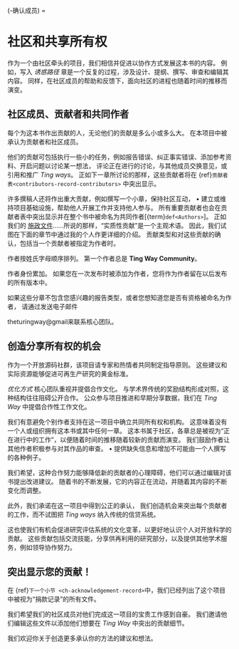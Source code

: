(-确认成员) =
# 社区和共享所有权

作为一个由社区牵头的项目，我们相信并促进以协作方式发展这本书的内容。 例如，写入 _诱惑路径_ 章是一个反复的过程，涉及设计、提纲、撰写、审查和编辑其内容。 同样，在社区成员的帮助和反馈下，面向社区的进程也随着时间的推移而演变。

## 社区成员、贡献者和共同作者

每个为这本书作出贡献的人，无论他们的贡献是多么小或多么大。 在本项目中被承认为贡献者和社区成员。

他们的贡献可包括执行一些小的任务，例如报告错误、纠正事实错误、添加参考资料、开启问题以讨论某一想法， 评论正在进行的讨论，与其他成员交换意见，或引用和推广 _Ting ways_。 正如下一章所讨论的那样，这些贡献者将在 {ref}`贡献者表<contributors-record-contributors>` 中突出显示。

许多撰稿人还将作出重大贡献，例如撰写一个小章，保持社区互动， • 建立或维持项目基础设施，帮助他人开展工作并支持他人参与。 所有重要贡献者也会在贡献者表中突出显示并在整个书中被命名为共同作者[{term}`def<Authors>`]。 正如我们的 [施政文件](https://github.com/alan-turing-institute/the-turing-way/blob/main/GOVERNANCE.md)……所说的那样，“实质性贡献”是一个主观术语。 因此，我们试图在下面的章节中通过我的个人作更详细的介绍。 贡献类型和对这些贡献的确认，包括当一个贡献者被指定为作者时。

作者按姓氏字母顺序排列。 第一个作者总是 **Ting Way Community**。

作者身份累加。 如果您在一次发布时被添加为作者，您将作为作者留在以后发布的所有版本中。

如果这些分章不包含您感兴趣的报告类型，或者您想知道您是否有资格被命名为作者， 请通过发送电子邮件

theturingway@gmail来联系核心团队。</p> 



## 创造分享所有权的机会

作为一个开放源码社群，该项目请专家和热情者共同制定指导原则。 这些建议和实际资源能够促进可再生产研究的黄金标准。

_优化方式_ 核心团队重视并提倡合作文化。 与学术界传统的奖励结构形成对照，这种结构往往阻碍公开合作。 公众参与项目推进和早期分享数据，我们在 _Ting Way_ 中提倡合作性工作文化。

我们有意避免个别作者支持在这一项目中确立共同所有权和机构。 这意味着没有一个人或组织拥有这本书或其中任何一章。 这本书属于社区，各章总是被视为“正在进行中的工作”，以便随着时间的推移随着较新的贡献而演变。 我们鼓励作者让其他作者积极参与对其作品的审查。 • 提供缺失信息和增加不可能由一个人撰写的各种例子。

我们希望，这种合作努力能够降低新的贡献者的心理障碍，他们可以通过编辑对该书提出改进建议。 随着书的不断发展，它的内容正在流动，并随着其内容的不断变化而调整。

此外，我们承诺在这一项目中得到公正的承认， 我们创造机会来突出每个贡献者的工作，而不试图把 _Ting ways_ 纳入传统的信贷系统。

这也使我们有机会促进研究评估系统的文化变革，以更好地认识个人对开放科学的贡献。 这些贡献包括交流技能，分享供再利用的研究部分，以及提供其他学术服务，例如领导协作努力。



## 突出显示您的贡献！

在 {ref}`下一个小节 <ch-acknowledgement-record>`中，我们已经列出了这个项目中被视为“捐款记录”的所有文件。

我们希望我们的社区成员对他们完成这一项目的宝贵工作感到自豪。 我们邀请他们编辑这些文件以添加他们想要在 _Ting Way_ 中突出的贡献细节。

我们欢迎你关于创造更多承认你的方法的建议和想法。
